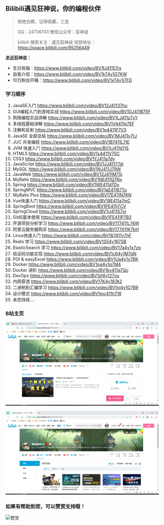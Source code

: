 ## Bilibili遇见狂神说，你的编程伙伴

> 拒绝白嫖，记得收藏，三连

> QQ：24736743  微信公众号：狂神说

> bilibili 搜索关注：遇见狂神说   视频地址：https://space.bilibili.com/95256449

**走近狂神说：**

- 生日祝福：https://www.bilibili.com/video/BV1fJ41157rs
- 自我介绍：https://www.bilibili.com/video/BV1kT4y1G7KW
- 10万粉丝开箱：https://www.bilibili.com/video/BV1xT4y1j7FD

### 学习顺序

1. JavaSE入门  https://www.bilibili.com/video/BV12J41137hu
2. GUI编程入门到游戏实战 https://www.bilibili.com/video/BV1DJ411B75F
3. 网络编程实战讲解 https://www.bilibili.com/video/BV1LJ411z7vY
4. 多线程基础讲解 https://www.bilibili.com/video/BV1V4411p7EF
5. 注解和反射 https://www.bilibili.com/video/BV1p4411P7V3
6. JavaSE 全部总结 https://www.bilibili.com/video/BV1MJ411v7tJ
7. JUC 并发编程 https://www.bilibili.com/video/BV1B7411L7tE
8. JVM 快速入门 https://www.bilibili.com/video/BV1iJ411d7jS
9. HTML5 https://www.bilibili.com/video/BV1x4411V75C
10. CSS3 https://www.bilibili.com/video/BV1YJ411a7dy
11. JavaScript https://www.bilibili.com/video/BV1JJ41177di
12. MySQL https://www.bilibili.com/video/BV1NJ411J79W
13. JavaWeb https://www.bilibili.com/video/BV12J411M7Sj
14. MyBatis https://www.bilibili.com/video/BV1NE411Q7Nx
15. Spring https://www.bilibili.com/video/BV1WE411d7Dv
16. SpringMVC https://www.bilibili.com/video/BV1aE41167Tu
17. MyBatis Plus https://www.bilibili.com/video/BV17E411N7KN
18. Vue快速入门 https://www.bilibili.com/video/BV18E411a7mC
19. SpringBoot https://www.bilibili.com/video/BV1PE411i7CV
20. SpringCloud https://www.bilibili.com/video/BV1jJ411S7xr
21. Git的基本使用 https://www.bilibili.com/video/BV1FE411P7B3
22. 开源项目分析学习 https://www.bilibili.com/video/BV1T7411L74W
23. 阿里云服务器购买  https://www.bilibili.com/video/BV177411K7bH
24. Linux快速入门 https://www.bilibili.com/video/BV187411y7hF
25. Redis 学习 https://www.bilibili.com/video/BV1S54y1R7SB
26. ElasticSearch 学习 https://www.bilibili.com/video/BV17a4y1x7zq
27. 验证码功能实现 https://www.bilibili.com/video/BV1c64y1M7qN
28. POI & easyExcel https://www.bilibili.com/video/BV1Ua4y1x7BK
29. Docker https://www.bilibili.com/video/BV1og4y1q7M4
30. Docker 进阶 https://www.bilibili.com/video/BV1kv411q7Qc
31. DevOps https://www.bilibili.com/video/BV1zf4y127vu
32. 内网穿透 https://www.bilibili.com/video/BV17K4y187A2
33. 二进制到汇编学习 https://www.bilibili.com/video/BV1ni4y1G7B9
34. 设计模式 https://www.bilibili.com/video/BV1mc411h719
35. 未完待续....



### B站主页

![image-20200731101307622](assets/image-20200731101307622.png)

![image-20200731102444479](assets/image-20200731102444479.png)

### 如果有帮助到您，可以赞赏支持哦！


![赞赏](https://images.gitee.com/uploads/images/2020/0322/131035_d434c4ed_2287834.jpeg "赞赏码.jpg")